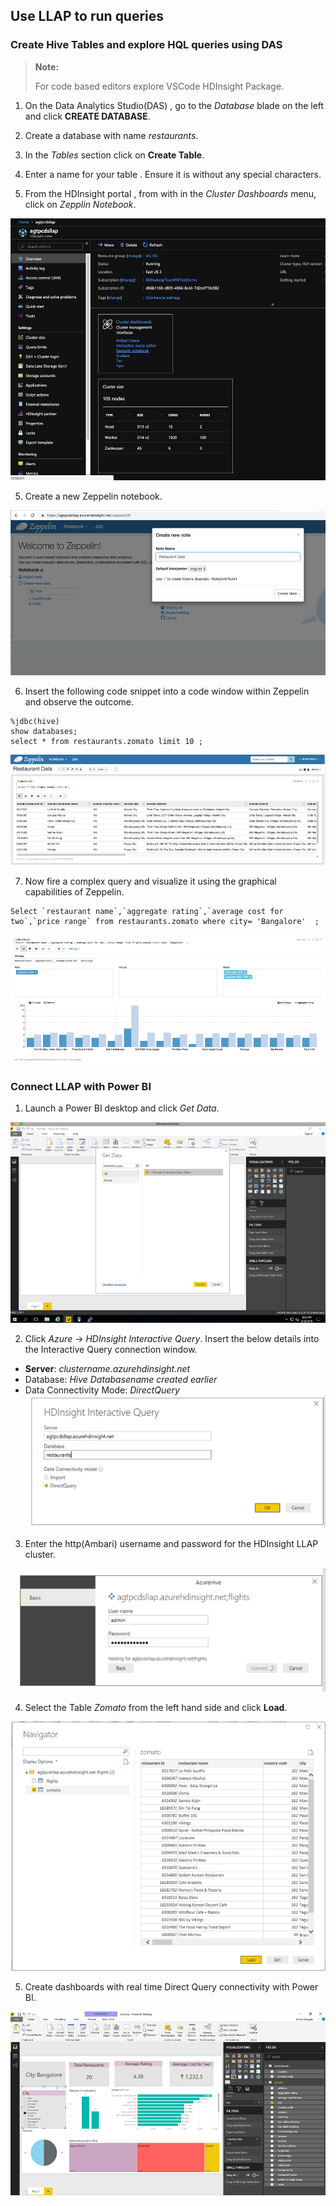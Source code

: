 ##  Use LLAP to run queries 

### Create Hive Tables and explore HQL queries using DAS

>**Note:**
> 
>For code based editors explore VSCode HDInsight Package.


1. On the Data Analytics Studio(DAS) , go to the *Database* blade on the left and click **CREATE DATABASE**.

2. Create a database with name *restaurants*.

3. In the *Tables* section click on **Create Table**. 

4. Enter a name for your table . Ensure it is without any special characters. 



4. From the HDInsight portal , from with in the *Cluster Dashboards* menu, click on *Zepplin Notebook*. 

![Create Azure Resource Group](https://github.com/arnabganguly/llap-hdinsight/blob/master/images/Picture22.png)
  
 5. Create a new Zeppelin notebook.  

![Create Azure Resource Group](https://github.com/arnabganguly/llap-hdinsight/blob/master/images/Picture23.png)
  
  6. Insert the following code snippet into a code window within Zeppelin and observe the outcome. 
```
%jdbc(hive)
show databases;
select * from restaurants.zomato limit 10 ;
```
![Create Azure Resource Group](https://github.com/arnabganguly/llap-hdinsight/blob/master/images/Picture24.png)
  
  7. Now fire a complex query and visualize it using the graphical capabilities of Zeppelin.

```
Select `restaurant name`,`aggregate rating`,`average cost for two`,`price range` from restaurants.zomato where city= 'Bangalore'  ;
```
![Create Azure Resource Group](https://github.com/arnabganguly/llap-hdinsight/blob/master/images/Picture25.png)
  
 ### Connect LLAP with Power BI
 1. Launch a Power BI desktop and click *Get Data*.
  
![Create Azure Resource Group](https://github.com/arnabganguly/llap-hdinsight/blob/master/images/Picture26.png) 
  
 2. Click *Azure* -> *HDInsight Interactive Query*. Insert the below details into the Interactive Query connection window.
 - **Server**: *clustername.azurehdinsight.net*
 -  Database: *Hive Databasename created earlier*  
 - Data Connectivity Mode: *DirectQuery*
  ![Create Azure Resource Group](https://github.com/arnabganguly/llap-hdinsight/blob/master/images/Picture28.png)
  
 3.  Enter the http(Ambari) username and password for the HDInsight LLAP cluster.

![Create Azure Resource Group](https://github.com/arnabganguly/llap-hdinsight/blob/master/images/Picture29.png)
  
  4. Select the Table *Zomato* from the left hand side and click **Load**. 

![Create Azure Resource Group](https://github.com/arnabganguly/llap-hdinsight/blob/master/images/Picture30.png)
  
  5. Create dashboards with real time Direct Query   connectivity with Power BI. 

![Create Azure Resource Group](https://github.com/arnabganguly/llap-hdinsight/blob/master/images/Picture31.png)

<!--stackedit_data:
eyJoaXN0b3J5IjpbMTMzODM0MDQyOCwtMTU4Mzc4MDk5NCwxNj
AyNjI5OTI1LDE3MjU4NTEyNjNdfQ==
-->